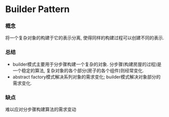 # Builder Pattern

### 概念
将一个复杂对象的构建于它的表示分离, 使得同样的构建过程可以创建不同的表示.

### 总结
* builder模式主要用于分步骤构建一个复杂的对象. 分步骤(构建房屋的过程)是一个稳定的算法, 复杂对象的各个部分(房子的各个组件)则经常变化.
* abstract factory模式解决系列对象的需求变化; builder模式解决对象部分的需求变化.

### 缺点
难以应对分步骤构建算法的需求变动